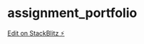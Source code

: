 # assignment_portfolio

[Edit on StackBlitz ⚡️](https://stackblitz.com/edit/stackblitz-starters-h6azai)